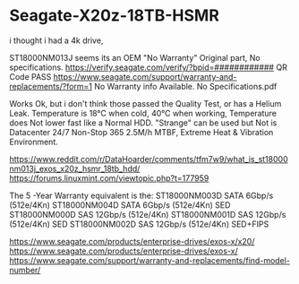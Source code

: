 # Seagate-X20z-18TB-HSMR

i thought i had a 4k drive,

ST18000NM013J
seems its an OEM "No Warranty" Original part, No specifications.
https://verify.seagate.com/verify/?bpid=############
QR Code PASS
https://www.seagate.com/support/warranty-and-replacements/?form=1
No Warranty info Available.
No Specifications.pdf

Works Ok, but i don't think those passed the Quality Test,
or has a Helium Leak.
Temperature is 18°C when cold,
40°C when working, 
Temperature does Not lower fast like a Normal HDD. "Strange"
can be used but Not is Datacenter 24/7 Non-Stop 365 2.5M/h MTBF, Extreme Heat & Vibration Environment.

https://www.reddit.com/r/DataHoarder/comments/tfm7w9/what_is_st18000nm013j_exos_x20z_hsmr_18tb_hdd/
https://forums.linuxmint.com/viewtopic.php?t=177959

The 5 -Year Warranty equivalent is the:
ST18000NM003D SATA 6Gbp/s  (512e/4Kn)
ST18000NM004D SATA 6Gbp/s  (512e/4Kn) SED
ST18000NM000D SAS 12Gbp/s  (512e/4Kn)
ST18000NM001D SAS 12Gbp/s  (512e/4Kn) SED
ST18000NM002D SAS 12Gbp/s  (512e/4Kn) SED+FIPS

https://www.seagate.com/products/enterprise-drives/exos-x/x20/
https://www.seagate.com/products/enterprise-drives/exos-x/
https://www.seagate.com/support/warranty-and-replacements/find-model-number/
